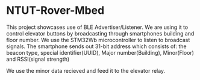 # NTUT-Rover-Mbed

This project showcases use of BLE Advertiser/Listener. We are using it to control elevator buttons by broadcasting through smartphones building and floor number.
We use the STM32Wb microcontroller to listen to broadcast signals. 
The smartphone sends out 31-bit address which consists of: the beacon type, special identifier(UUID), Major number(Building), Minor(Floor) and RSSI(signal strength)

We use the minor data recieved and feed it to the elevator relay.

